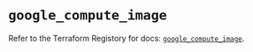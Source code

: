 # `google_compute_image`

Refer to the Terraform Registory for docs: [`google_compute_image`](https://registry.terraform.io/providers/hashicorp/google/4.70.0/docs/resources/compute_image).
